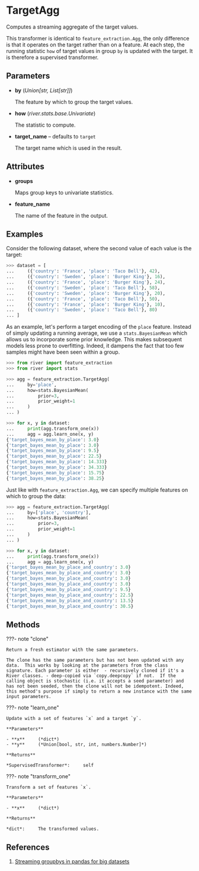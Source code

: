 # TargetAgg

Computes a streaming aggregate of the target values.

This transformer is identical to `feature_extraction.Agg`, the only difference is that it operates on the target rather than on a feature. At each step, the running statistic `how` of target values in group `by` is updated with the target. It is therefore a supervised transformer.

## Parameters

- **by** (*Union[str, List[str]]*)

    The feature by which to group the target values.

- **how** (*river.stats.base.Univariate*)

    The statistic to compute.

- **target_name** – defaults to `target`

    The target name which is used in the result.


## Attributes

- **groups**

    Maps group keys to univariate statistics.

- **feature_name**

    The name of the feature in the output.


## Examples

Consider the following dataset, where the second value of each value is the target:

```python
>>> dataset = [
...     ({'country': 'France', 'place': 'Taco Bell'}, 42),
...     ({'country': 'Sweden', 'place': 'Burger King'}, 16),
...     ({'country': 'France', 'place': 'Burger King'}, 24),
...     ({'country': 'Sweden', 'place': 'Taco Bell'}, 58),
...     ({'country': 'Sweden', 'place': 'Burger King'}, 20),
...     ({'country': 'France', 'place': 'Taco Bell'}, 50),
...     ({'country': 'France', 'place': 'Burger King'}, 10),
...     ({'country': 'Sweden', 'place': 'Taco Bell'}, 80)
... ]

```

As an example, let's perform a target encoding of the `place` feature. Instead of simply
updating a running average, we use a `stats.BayesianMean` which allows us to incorporate
some prior knowledge. This makes subsequent models less prone to overfitting. Indeed, it
dampens the fact that too few samples might have been seen within a group.

```python
>>> from river import feature_extraction
>>> from river import stats

>>> agg = feature_extraction.TargetAgg(
...     by='place',
...     how=stats.BayesianMean(
...         prior=3,
...         prior_weight=1
...     )
... )

>>> for x, y in dataset:
...     print(agg.transform_one(x))
...     agg = agg.learn_one(x, y)
{'target_bayes_mean_by_place': 3.0}
{'target_bayes_mean_by_place': 3.0}
{'target_bayes_mean_by_place': 9.5}
{'target_bayes_mean_by_place': 22.5}
{'target_bayes_mean_by_place': 14.333}
{'target_bayes_mean_by_place': 34.333}
{'target_bayes_mean_by_place': 15.75}
{'target_bayes_mean_by_place': 38.25}

```

Just like with `feature_extraction.Agg`, we can specify multiple features on which to
group the data:

```python
>>> agg = feature_extraction.TargetAgg(
...     by=['place', 'country'],
...     how=stats.BayesianMean(
...         prior=3,
...         prior_weight=1
...     )
... )

>>> for x, y in dataset:
...     print(agg.transform_one(x))
...     agg = agg.learn_one(x, y)
{'target_bayes_mean_by_place_and_country': 3.0}
{'target_bayes_mean_by_place_and_country': 3.0}
{'target_bayes_mean_by_place_and_country': 3.0}
{'target_bayes_mean_by_place_and_country': 3.0}
{'target_bayes_mean_by_place_and_country': 9.5}
{'target_bayes_mean_by_place_and_country': 22.5}
{'target_bayes_mean_by_place_and_country': 13.5}
{'target_bayes_mean_by_place_and_country': 30.5}
```

## Methods

???- note "clone"

    Return a fresh estimator with the same parameters.

    The clone has the same parameters but has not been updated with any data.  This works by looking at the parameters from the class signature. Each parameter is either  - recursively cloned if it's a River classes. - deep-copied via `copy.deepcopy` if not.  If the calling object is stochastic (i.e. it accepts a seed parameter) and has not been seeded, then the clone will not be idempotent. Indeed, this method's purpose if simply to return a new instance with the same input parameters.

    
???- note "learn_one"

    Update with a set of features `x` and a target `y`.

    **Parameters**

    - **x**     (*dict*)    
    - **y**     (*Union[bool, str, int, numbers.Number]*)    
    
    **Returns**

    *SupervisedTransformer*:     self
    
???- note "transform_one"

    Transform a set of features `x`.

    **Parameters**

    - **x**     (*dict*)    
    
    **Returns**

    *dict*:     The transformed values.
    
## References

1. [Streaming groupbys in pandas for big datasets](https://maxhalford.github.io/blog/streaming-groupbys-in-pandas-for-big-datasets/)

